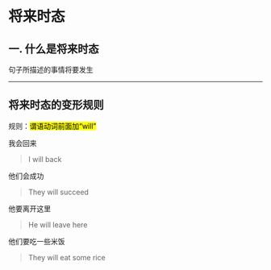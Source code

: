 # 将来时态

## 一. 什么是将来时态

句子所描述的事情将要发生

---

## 将来时态的变形规则

规则：<mark>谓语动词前面加“will”</mark>



我会回来

> I will back

他们会成功

> They will succeed

他要离开这里

> He will leave here

他们要吃一些米饭

> They will eat some rice
